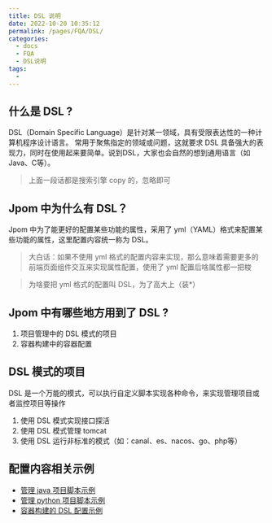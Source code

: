 ```yaml
---
title: DSL 说明
date: 2022-10-20 10:35:12
permalink: /pages/FQA/DSL/
categories:
  - docs
  - FQA
  - DSL说明
tags:
  - 
---
```



## 什么是 DSL ? 

DSL（Domain Specific Language）是针对某一领域，具有受限表达性的一种计算机程序设计语言。 常用于聚焦指定的领域或问题，这就要求 DSL 具备强大的表现力，同时在使用起来要简单。说到DSL，大家也会自然的想到通用语言（如Java、C等）。

> 上面一段话都是搜索引擎 copy 的，忽略即可


## Jpom 中为什么有 DSL？

Jpom 中为了能更好的配置某些功能的属性，采用了 yml（YAML）格式来配置某些功能的属性，这里配置内容统一称为 DSL。

> 大白话：如果不使用 yml 格式的配置内容来实现，那么意味着需要更多的前端页面组件交互来实现属性配置，使用了 yml 配置后啥属性都一把梭

> 为啥要把 yml 格式的配置叫 DSL，为了高大上（装*）


## Jpom 中有哪些地方用到了 DSL ?

1. 项目管理中的 DSL 模式的项目
2. 容器构建中的容器配置

## DSL 模式的项目

DSL 是一个万能的模式，可以执行自定义脚本实现各种命令，来实现管理项目或者监控项目等操作

1. 使用 DSL 模式实现接口探活
2. 使用 DSL 模式管理 tomcat
3. 使用 DSL 运行非标准的模式（如：canal、es、nacos、go、php等）

## 配置内容相关示例

- [管理 java 项目脚本示例](./01.DSL-java.md)
- [ 管理 python 项目脚本示例](./02.DSL-python.md)
- [容器构建的 DSL 配置示例](./03.DOCKER_DSL.md)